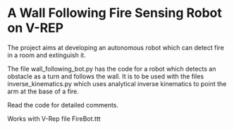 # A Wall Following Fire Sensing Robot on V-REP

The project aims at developing an autonomous robot which can detect fire in a room and extinguish it.

The file wall_following_bot.py has the code for a robot which detects an obstacle as a turn and follows the wall.
It is to be used with the files inverse_kinematics.py which uses analytical inverse kinematics to point the arm at the base of a fire.


Read the code for detailed comments.

Works with V-Rep file FireBot.ttt
